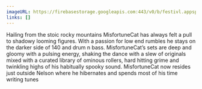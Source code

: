 ```yaml
---
imageURL: https://firebasestorage.googleapis.com:443/v0/b/festivl.appspot.com/o/userContent%2FB314D6FB-B181-455E-9788-AEACDBCD3BF8.png?alt=media&token=12af9618-c076-4b49-8ed1-ce1b049fb22e
links: []
---
```

Hailing from the stoic rocky mountains MisfortuneCat has always felt a pull
to shadowy looming figures. With a passion for low end rumbles he stays
on the darker side of 140 and drum n bass. MisfortuneCat’s sets are deep
and gloomy with a pulsing energy, shaking the dance with a slew of
originals mixed with a curated library of ominous rollers, hard hitting grime
and twinkling highs of his habitually spooky sound. MisfortuneCat now
resides just outside Nelson where he hibernates and spends most of his
time writing tunes